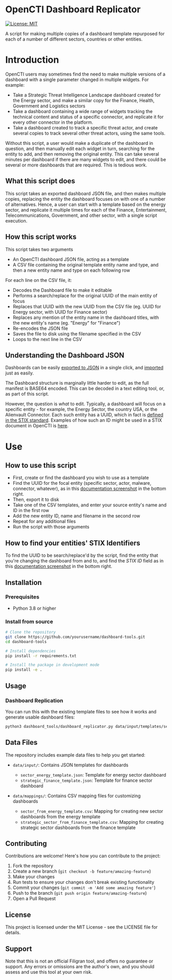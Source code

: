 # OpenCTI Dashboard Replicator

[![License: MIT](https://img.shields.io/badge/License-MIT-yellow.svg)](https://opensource.org/licenses/MIT)

A script for making multiple copies of a dashboard template repurposed for each of a number of different sectors, countries or other entities.

# Introduction

OpenCTI users may sometimes find the need to make multiple versions of a dashboard with a single parameter changed in multiple widgets. For example:
- Take a Strategic Threat Intelligence Landscape dashboard created for the Energy sector, and make a similar copy for the Finance, Health, Government and Logistics sectors
- Take a dashboard containing a wide range of widgets tracking the technical content and status of a specific connector, and replicate it for every other connector in the platform.
- Take a dashboard created to track a specific threat actor, and create several copies to track several other threat actors, using the same tools.

Without this script, a user would make a duplicate of the dashboard in question, and then manually edit each widget in turn, searching for the entity to add, and then removing the original entity. This can take several minutes per dashboard if there are many widgets to edit, and there could be several or more dashboards that are required. This is tedious work.


## What this script does

This script takes an exported dashboard JSON file, and then makes multiple copies, replacing the entity the dashboard focuses on with one of a number of alternatives. Hence, a user can start with a template based on the energy sector, and replicate it multiple times for each of the Finance, Entertainment, Telecommunications, Government, and other sector, with a single script execution.


## How this script works

This script takes two arguments
- An OpenCTI dashboard JSON file, acting as a template
- A CSV file containing the original template entity name and type, and then a new entity name and type on each following row

For each line on the CSV file, it:
- Decodes the Dashboard file to make it editable
- Performs a search/replace for the original UUID of the main entity of focus
- Replaces that UUID with the new UUID from the CSV file (eg. UUID for Energy sector, with UUID for Finance sector)
- Replaces any mention of the entity name in the dashboard titles, with the new entity's name (eg. "Energy" for "Finance")
- Re-encodes the JSON file
- Saves the file to disk using the filename specified in the CSV
- Loops to the next line in the CSV

## Understanding the Dashboard JSON

Dashboards can be easily [exported to JSON](https://docs.opencti.io/latest/usage/dashboards/?h=dash#export) in a single click, and [imported](https://docs.opencti.io/latest/usage/dashboards/?h=dash#import) just as easily. 

The Dashboard structure is marginally little harder to edit, as the full manifest is BASE64 encoded. This can be decoded in a text editing tool, or, as part of this script.

However, the question is *what* to edit. Typically, a dashboard will focus on a specific entity - for example, the Energy Sector, the country USA, or the Alienvault Connector. Each such entity has a UUID, which in fact is [defined in the STIX standard](https://docs.oasis-open.org/cti/stix/v2.1/os/stix-v2.1-os.html#_64yvzeku5a5c). Examples of how such an ID might be used in a STIX document in OpenCTI is [here](https://docs.opencti.io/latest/usage/nested/?h=).



# Use

## How to use this script

- First, create or find the dashboard you wish to use as a template
- Find the UUID for the focal entity (specific sector, actor, malware, connector, whatever), as in this [documentation screenshot](https://docs.opencti.io/latest/usage/overview/#presentation-of-a-typical-page-in-opencti) in the bottom right.
- Then, export it to disk
- Take one of the CSV templates, and enter your source entity's name and ID in the first row
- Add the new entity ID, name and filename in the second row
- Repeat for any additional files
- Run the script with those arguments



## How to find your entities' STIX Identifiers

To find the UUID to be search/replace'd by the script, find the entity that you're changing the dashboard from and to, and find the *STIX ID* field as in this [documentation screenshot](https://docs.opencti.io/latest/usage/overview/#presentation-of-a-typical-page-in-opencti) in the bottom right.




## Installation

### Prerequisites
- Python 3.8 or higher

### Install from source
```bash
# Clone the repository
git clone https://github.com/yourusername/dashboard-tools.git
cd dashboard-tools

# Install dependencies
pip install -r requirements.txt

# Install the package in development mode
pip install -e .
```

## Usage

### Dashboard Replication

You can run this with the existing template files to see how it works and generate usable dashboard files:
```bash
python3 dashboard_tools/dashboard_replicator.py data/input/templates/sector_energy_template.json data/mappings/templates/sector_from_energy_template.csv
```


## Data Files

The repository includes example data files to help you get started:

- `data/input/`: Contains JSON templates for dashboards
  - `sector_energy_template.json`: Template for energy sector dashboard
  - `strategic_finance_template.json`: Template for finance sector dashboard

- `data/mappings/`: Contains CSV mapping files for customizing dashboards
  - `sector_from_energy_template.csv`: Mapping for creating new sector dashboards from the energy template
  - `strategic_sector_from_finance_template.csv`: Mapping for creating strategic sector dashboards from the finance template

## Contributing

Contributions are welcome! Here's how you can contribute to the project:

1. Fork the repository
2. Create a new branch (`git checkout -b feature/amazing-feature`)
3. Make your changes
4. Run tests to ensure your changes don't break existing functionality
5. Commit your changes (`git commit -m 'Add some amazing feature'`)
6. Push to the branch (`git push origin feature/amazing-feature`)
7. Open a Pull Request


## License

This project is licensed under the MIT License - see the LICENSE file for details.

## Support

Note that this is not an official Filigran tool, and offers no guarantee or support. Any errors or omissions are the author's own, and you should assess and use this tool at your own risk.

